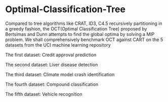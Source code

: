 # Optimal-Classification-Tree
Compared to tree algorithms like CRAT, ID3, C4.5 recursively partitioning in a greedy fashion, the OCT(Optimal Classification Tree) proposed by Bertsimas and Dunn attempts to find the global optima by solving a MIP problem. We shall comprehensively benchmark OCT against CART on the 5 datasets from the UCI machine learning repository

The first dataset: Credit approval prediction

The second dataset: Liver disease detection

The third dataset: Climate model crash identification

The fourth dataset: Compound classification

The fifth dataset: Vehicle recognition
